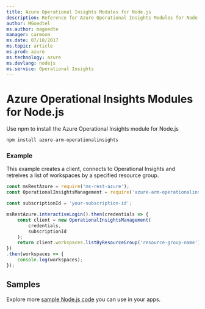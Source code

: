 ```yaml
---
title: Azure Operational Insights Modules for Node.js
description: Reference for Azure Operational Insights Modules for Node.js
author: MGoedtel
ms.author: magoedte
manager: carmonm
ms.date: 07/18/2017
ms.topic: article
ms.prod: azure
ms.technology: azure
ms.devlang: nodejs
ms.service: Operational Insights
---
```


# Azure Operational Insights Modules for Node.js

Use npm to install the Azure Operational Insights module for Node.js

```bash
npm install azure-arm-operationalinsights
```

### Example 

This example creates a client, connects to Operational Insights and retreives a list of workspaces by a specified resource group.

```javascript
const msRestAzure = require('ms-rest-azure');
const OperationalInsightsManagement = require('azure-arm-operationalinsights');

const subscriptionId = 'your-subscription-id';

msRestAzure.interactiveLogin().then(credentials => {
    const client = new OperationalInsightsManagement(
        credentials,
        subscriptionId
    );
    return client.workspaces.listByResourceGroup('resource-group-name');
})
.then(workspaces => {
    console.log(workspaces);
});
``` 

## Samples

Explore more [sample Node.js code](https://azure.microsoft.com/resources/samples/?platform=nodejs) you can use in your apps.
